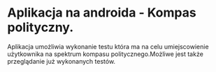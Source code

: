 # Aplikacja na androida - Kompas polityczny. 
Aplikacja umożliwia wykonanie testu która ma na celu umiejscowienie użytkownika na spektrum kompasu politycznego.Możliwe jest także przeglądanie już wykonanych testów.

